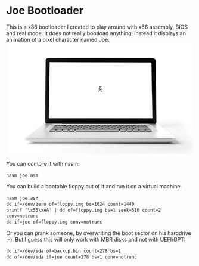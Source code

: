 # Joe Bootloader
This is a x86 bootloader I created to play around with x86 assembly, BIOS and real mode.
It does not really bootload anything, instead it displays an animation of a pixel character named Joe.
<img src="https://raw.githubusercontent.com/nerdprojects/joe-x86-bootloader/main/joe-x86-bootloader.gif"/>

You can compile it with nasm:

    nasm joe.asm

You can build a bootable floppy out of it and run it on a virtual machine:

    nasm joe.asm
    dd if=/dev/zero of=floppy.img bs=1024 count=1440
    printf '\x55\xAA' | dd of=floppy.img bs=1 seek=510 count=2 conv=notrunc
    dd if=joe of=floppy.img conv=notrunc

Or you can prank someone, by overwriting the boot sector on his harddrive ;-).
But I guess this will only work with MBR disks and not with UEFI/GPT:

    dd if=/dev/sda of=backup.bin count=278 bs=1
    dd of=/dev/sda if=joe count=278 bs=1 conv=notrunc
